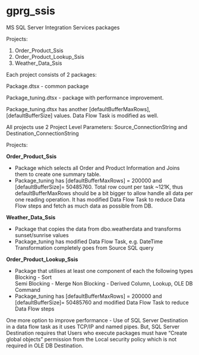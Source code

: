 # gprg_ssis
MS SQL Server Integration Services packages

Projects:

1. Order_Product_Ssis
2. Order_Product_Lookup_Ssis
3. Weather_Data_Ssis

Each project consists of 2 packages:

Package.dtsx - common package

Package_tuning.dtsx - package with performance improvement.

Package_tuning.dtsx has another [defaultBufferMaxRows], [defaultBufferSize] values. Data Flow Task is modified as well.

All projects use 2 Project Level Parameters: Source_ConnectionString and Destination_ConnectionString


Projects:

**Order_Product_Ssis**

- Package which  selects all Order and Product Information and Joins them to create one summary table.
- Package_tuning has [defaultBufferMaxRows] = 200000 and [defaultBufferSize]= 50485760. Total row count per task ~121K,
thus defaultBufferMaxRows should be a bit bigger to allow handle all data per one reading operation. It has modified Data Flow Task to reduce Data Flow steps and fetch as much data as possible from DB.


**Weather_Data_Ssis**

- Package that copies the data from dbo.weatherdata and transforms sunset/sunrise values
- Package_tuning has modified Data Flow Task, e.g. DateTime Transformation completely goes from Source SQL query


**Order_Product_Lookup_Ssis**

 - Package that utilises at least one component of each the following types
Blocking -  Sort              
Semi Blocking - Merge
Non Blocking - Derived Column, Lookup,   OLE DB Command
- Package_tuning has [defaultBufferMaxRows] = 200000 and [defaultBufferSize]= 50485760  and modified Data Flow Task to reduce Data Flow steps

One more option to improve performance - Use of SQL Server Destination in a data flow task as it uses TCP/IP and named pipes.
But, SQL Server Destination requires that Users who execute packages must have “Create global objects” permission from the Local security policy which is not required in OLE DB Destination.

